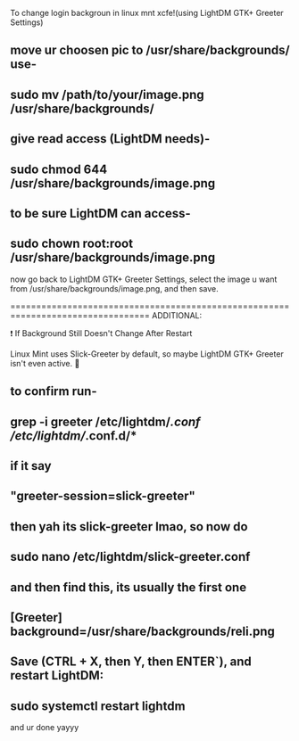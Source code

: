 To change login backgroun in linux mnt xcfe!(using LightDM GTK+ Greeter Settings)

move ur choosen pic to /usr/share/backgrounds/ use-
--------------------------------------------
sudo mv /path/to/your/image.png /usr/share/backgrounds/
--------------------------------------------

give read access (LightDM needs)-
--------------------------------------------
sudo chmod 644 /usr/share/backgrounds/image.png
--------------------------------------------

to be sure LightDM can access-
--------------------------------------------
sudo chown root:root /usr/share/backgrounds/image.png
--------------------------------------------

now go back to LightDM GTK+ Greeter Settings, select the image u want from /usr/share/backgrounds/image.png, and then save.

=================================================================================
ADDITIONAL:

❗ If Background Still Doesn't Change After Restart

Linux Mint uses Slick-Greeter by default, so maybe LightDM GTK+ Greeter isn't even active. 🤡

to confirm run-
--------------------------------------------
grep -i greeter /etc/lightdm/*.conf /etc/lightdm/*.conf.d/*
--------------------------------------------

if it say 
--------------------------------------------
"greeter-session=slick-greeter"
--------------------------------------------

then yah its slick-greeter lmao, so now do
--------------------------------------------
sudo nano /etc/lightdm/slick-greeter.conf
--------------------------------------------

and then find this, its usually the first one
--------------------------------------------
[Greeter]
background=/usr/share/backgrounds/reli.png
--------------------------------------------


Save (CTRL + X, then Y, then ENTER`), and restart LightDM:
--------------------------------------------
sudo systemctl restart lightdm
--------------------------------------------
and ur done yayyy

